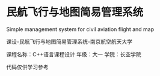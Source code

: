 # 民航飞行与地图简易管理系统
Simple management system for civil aviation flight and map

课设-民航飞行与地图简易管理系统-南京航空航天大学

  课程名称：C++语言课程设计
  年级：大一
  学院：长空学院


代码仅供学习参考
